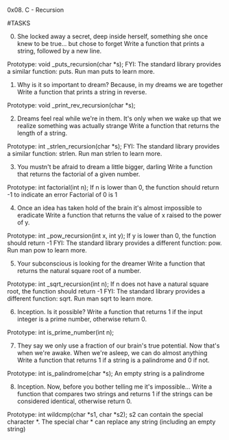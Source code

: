 0x08. C - Recursion

#TASKS

0. She locked away a secret, deep inside herself, something she once knew to be true... but chose to forget
Write a function that prints a string, followed by a new line.

Prototype: void _puts_recursion(char *s);
FYI: The standard library provides a similar function: puts. Run man puts to learn more.

1. Why is it so important to dream? Because, in my dreams we are together
Write a function that prints a string in reverse.

Prototype: void _print_rev_recursion(char *s);

2. Dreams feel real while we're in them. It's only when we wake up that we realize something was actually strange
Write a function that returns the length of a string.

Prototype: int _strlen_recursion(char *s);
FYI: The standard library provides a similar function: strlen. Run man strlen to learn more.

3. You mustn't be afraid to dream a little bigger, darling
Write a function that returns the factorial of a given number.

Prototype: int factorial(int n);
If n is lower than 0, the function should return -1 to indicate an error
Factorial of 0 is 1

4. Once an idea has taken hold of the brain it's almost impossible to eradicate
Write a function that returns the value of x raised to the power of y.

Prototype: int _pow_recursion(int x, int y);
If y is lower than 0, the function should return -1
FYI: The standard library provides a different function: pow. Run man pow to learn more.

5. Your subconscious is looking for the dreamer
Write a function that returns the natural square root of a number.

Prototype: int _sqrt_recursion(int n);
If n does not have a natural square root, the function should return -1
FYI: The standard library provides a different function: sqrt. Run man sqrt to learn more.

6. Inception. Is it possible?
Write a function that returns 1 if the input integer is a prime number, otherwise return 0.

Prototype: int is_prime_number(int n);

7. They say we only use a fraction of our brain's true potential. Now that's when we're awake. When we're asleep, we can do almost anything
Write a function that returns 1 if a string is a palindrome and 0 if not.

Prototype: int is_palindrome(char *s);
An empty string is a palindrome

8. Inception. Now, before you bother telling me it's impossible...
Write a function that compares two strings and returns 1 if the strings can be considered identical, otherwise return 0.

Prototype: int wildcmp(char *s1, char *s2);
s2 can contain the special character *.
The special char * can replace any string (including an empty string)

